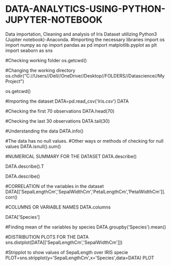 # DATA-ANALYTICS-USING-PYTHON-JUPYTER-NOTEBOOK
Data importation, Cleaning and analysis of Iris Dataset utilizing Python3 (Jupiter notebook)-Anaconda.
#Importing the necessary libraries
import os
import numpy as np
import pandas as pd
import matplotlib.pyplot as plt
import seaborn as sns

#Checking working folder
os.getcwd()

#Changing the working directory
os.chdir("C://Users//Dell//OneDrive//Desktop//FOLDERS//Datascience//My Project")

os.getcwd()

#Importing the dataset
DATA=pd.read_csv('Iris.csv')
DATA

#Checking the first 70 observations
DATA.head(70)

#Checking the last 30 observations
DATA.tail(30)

#Understanding the data
DATA.info()

#The data has no null values.
#Other ways or methods of checking for null values
DATA.isnull().sum()


#NUMERICAL SUMMARY FOR THE DATASET
DATA.describe()

DATA.describe().T

DATA.describe()

#CORRELATION of the variables in the dataset
DATA[['SepalLengthCm','SepalWidthCm','PetalLengthCm','PetalWidthCm']].corr()

#COLUMNS OR VARIABLE NAMES
DATA.columns

DATA['Species']

#Finding mean of the variables by species
DATA.groupby('Species').mean()

#DISTRIBUTION PLOTS FOR THE DATA
sns.distplot(DATA[['SepalLengthCm','SepalWidthCm']])

#Stripplot to show values of SepalLength over IRIS specie
PLOT=sns.stripplot(y='SepalLengthCm',x='Species',data=DATA)
PLOT


